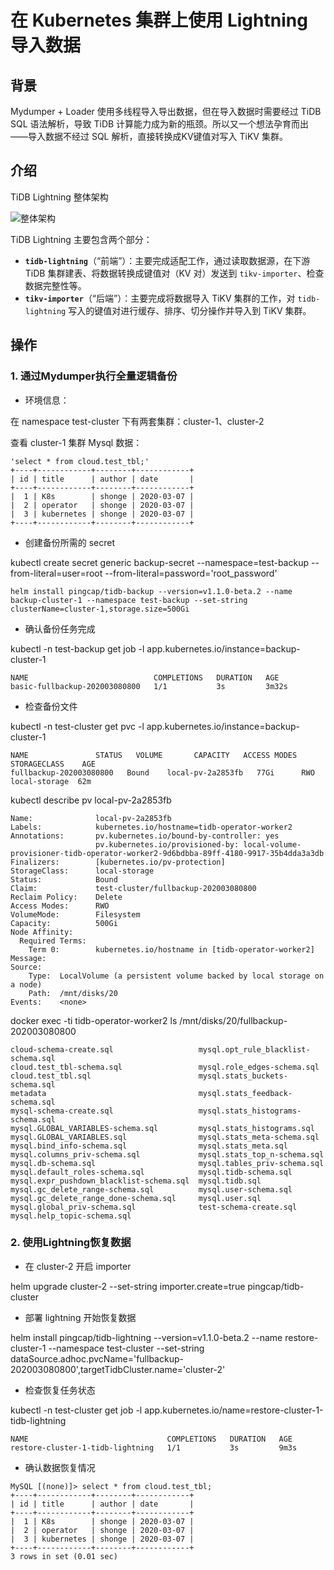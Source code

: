 # 在 Kubernetes 集群上使用 Lightning 导入数据

## 背景

Mydumper + Loader 使用多线程导入导出数据，但在导入数据时需要经过 TiDB SQL 语法解析，导致 TiDB 计算能力成为新的瓶颈。所以又一个想法孕育而出——导入数据不经过 SQL 解析，直接转换成KV键值对写入 TiKV 集群。

## 介绍

TiDB Lightning 整体架构

![整体架构](https://download.pingcap.com/images/docs-cn/v3.1/tidb-lightning-architecture.png)

TiDB Lightning 主要包含两个部分：

- **`tidb-lightning`**（“前端”）：主要完成适配工作，通过读取数据源，在下游 TiDB 集群建表、将数据转换成键值对（KV 对）发送到 `tikv-importer`、检查数据完整性等。
- **`tikv-importer`**（“后端”）：主要完成将数据导入 TiKV 集群的工作，对 `tidb-lightning` 写入的键值对进行缓存、排序、切分操作并导入到 TiKV 集群。

## 操作

### 1. 通过Mydumper执行全量逻辑备份

- 环境信息：

在 namespace test-cluster 下有两套集群：cluster-1、cluster-2

查看 cluster-1 集群 Mysql 数据：

```
'select * from cloud.test_tbl;'
+----+------------+--------+------------+
| id | title      | author | date       |
+----+------------+--------+------------+
|  1 | K8s        | shonge | 2020-03-07 |
|  2 | operator   | shonge | 2020-03-07 |
|  3 | kubernetes | shonge | 2020-03-07 |
+----+------------+--------+------------+
```

- 创建备份所需的 secret

kubectl create secret generic backup-secret --namespace=test-backup --from-literal=user=root --from-literal=password='root_password'

`helm install pingcap/tidb-backup --version=v1.1.0-beta.2 --name backup-cluster-1 --namespace test-backup --set-string clusterName=cluster-1,storage.size=500Gi`

- 确认备份任务完成

kubectl -n test-backup get job -l app.kubernetes.io/instance=backup-cluster-1

```
NAME                            COMPLETIONS   DURATION   AGE
basic-fullbackup-202003080800   1/1           3s         3m32s

```

- 检查备份文件

kubectl -n test-cluster get pvc -l app.kubernetes.io/instance=backup-cluster-1

```
NAME               STATUS   VOLUME       CAPACITY   ACCESS MODES   STORAGECLASS    AGE
fullbackup-202003080800   Bound    local-pv-2a2853fb   77Gi      RWO  local-storage  62m
```

kubectl describe pv local-pv-2a2853fb

```
Name:              local-pv-2a2853fb
Labels:            kubernetes.io/hostname=tidb-operator-worker2
Annotations:       pv.kubernetes.io/bound-by-controller: yes
                   pv.kubernetes.io/provisioned-by: local-volume-provisioner-tidb-operator-worker2-9d6bdbba-89ff-4180-9917-35b4dda3a3db
Finalizers:        [kubernetes.io/pv-protection]
StorageClass:      local-storage
Status:            Bound
Claim:             test-cluster/fullbackup-202003080800
Reclaim Policy:    Delete
Access Modes:      RWO
VolumeMode:        Filesystem
Capacity:          500Gi
Node Affinity:
  Required Terms:
    Term 0:        kubernetes.io/hostname in [tidb-operator-worker2]
Message:
Source:
    Type:  LocalVolume (a persistent volume backed by local storage on a node)
    Path:  /mnt/disks/20
Events:    <none>

```

docker exec -ti tidb-operator-worker2 ls /mnt/disks/20/fullbackup-202003080800

```
cloud-schema-create.sql                   mysql.opt_rule_blacklist-schema.sql
cloud.test_tbl-schema.sql                 mysql.role_edges-schema.sql
cloud.test_tbl.sql                        mysql.stats_buckets-schema.sql
metadata                                  mysql.stats_feedback-schema.sql
mysql-schema-create.sql                   mysql.stats_histograms-schema.sql
mysql.GLOBAL_VARIABLES-schema.sql         mysql.stats_histograms.sql
mysql.GLOBAL_VARIABLES.sql                mysql.stats_meta-schema.sql
mysql.bind_info-schema.sql                mysql.stats_meta.sql
mysql.columns_priv-schema.sql             mysql.stats_top_n-schema.sql
mysql.db-schema.sql                       mysql.tables_priv-schema.sql
mysql.default_roles-schema.sql            mysql.tidb-schema.sql
mysql.expr_pushdown_blacklist-schema.sql  mysql.tidb.sql
mysql.gc_delete_range-schema.sql          mysql.user-schema.sql
mysql.gc_delete_range_done-schema.sql     mysql.user.sql
mysql.global_priv-schema.sql              test-schema-create.sql
mysql.help_topic-schema.sql
```

### 2. 使用Lightning恢复数据

- 在 cluster-2 开启 importer

helm upgrade cluster-2 --set-string importer.create=true pingcap/tidb-cluster

- 部署 lightning 开始恢复数据

helm install pingcap/tidb-lightning --version=v1.1.0-beta.2 --name restore-cluster-1 --namespace test-cluster --set-string dataSource.adhoc.pvcName='fullbackup-202003080800',targetTidbCluster.name='cluster-2'

- 检查恢复任务状态

kubectl -n test-cluster get job -l app.kubernetes.io/name=restore-cluster-1-tidb-lightning

```
NAME                               COMPLETIONS   DURATION   AGE
restore-cluster-1-tidb-lightning   1/1           3s         9m3s
```

- 确认数据恢复情况

```
MySQL [(none)]> select * from cloud.test_tbl;
+----+------------+--------+------------+
| id | title      | author | date       |
+----+------------+--------+------------+
|  1 | K8s        | shonge | 2020-03-07 |
|  2 | operator   | shonge | 2020-03-07 |
|  3 | kubernetes | shonge | 2020-03-07 |
+----+------------+--------+------------+
3 rows in set (0.01 sec)
```
